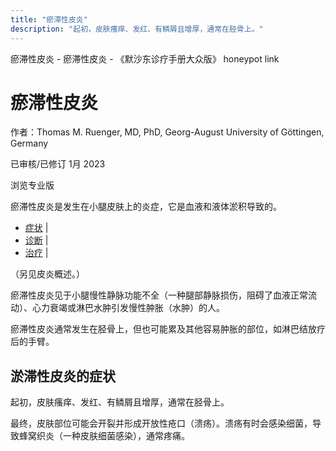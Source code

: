 ```yaml
---
title: "瘀滞性皮炎"
description: "起初，皮肤瘙痒、发红、有鳞屑且增厚，通常在胫骨上。"
---
```


﻿瘀滞性皮炎 \- 瘀滞性皮炎 \- 《默沙东诊疗手册大众版》 honeypot link

# 瘀滞性皮炎

作者：Thomas M. Ruenger, MD, PhD, Georg-August University of Göttingen, Germany

已审核/已修订 1月 2023

浏览专业版

瘀滞性皮炎是发生在小腿皮肤上的炎症，它是血液和液体淤积导致的。

- [症状](#症状_v25245331_zh) \|
- [诊断](#诊断_v25245337_zh) \|
- [治疗](#治疗_v1570616_zh) \|

（另见皮炎概述。）

瘀滞性皮炎见于小腿慢性静脉功能不全（一种腿部静脉损伤，阻碍了血液正常流动）、心力衰竭或淋巴水肿引发慢性肿胀（水肿）的人。

瘀滞性皮炎通常发生在胫骨上，但也可能累及其他容易肿胀的部位，如淋巴结放疗后的手臂。

## 淤滞性皮炎的症状

起初，皮肤瘙痒、发红、有鳞屑且增厚，通常在胫骨上。

最终，皮肤部位可能会开裂并形成开放性疮口（溃疡）。溃疡有时会感染细菌，导致蜂窝织炎（一种皮肤细菌感染），通常疼痛。

瘀滞性皮炎（开放性溃疡）



隐藏详情

在这张照片中，淤滞性皮炎患者的皮肤分裂，形成开放性溃疡（溃疡）。

图像由医学博士 Thomas Habif 提供。

当慢性静脉功能不全是病因时，皮肤会变成黄褐色，通常发生静脉曲张（静脉扩张扭曲），皮肤可能变硬、变厚、疼痛和触痛。这种并发症称为脂性硬皮病。脂性硬皮病使小腿呈倒转的保龄球瓶状，小腿肚增大，在脚踝部变窄。

慢性静脉功能不全（皮肤改变）



隐藏详情

慢性静脉功能不全可导致皮肤变色，并出现鱼鳞样变、渗出液体和结痂。在浅肤色（顶部）和深肤色（底部）人群中，这种改变都显而易见。

医学博士Thomas Habif供图。

## 瘀滞性皮炎的诊断

- 皮肤外观及存在慢性静脉功能不全

- 可能使用超声检查


医生根据特征性皮肤变化和其他腿部肿胀和慢性静脉功能不全症状来诊断瘀滞性皮炎。

有时需要进行更广泛的评估和影像学检查（如超声检查）。

## 瘀滞性皮炎的治疗

- 防止血液积存在腿上的措施

- 缓解皮炎的措施

- 对于溃疡，使用特殊敷料或乌纳糊靴

- 对于感染，用抗生素


慢性肿胀的病因需要纠正。

### 慢性静脉功能不全的治疗

长期治疗旨在防止血液淤积在脚踝周围的静脉，以治疗慢性静脉功能不全。

每天数次（大约每 2 小时一次），如果可能，患者应在睡眠时将双腿抬高到心脏水平以上。

正确穿戴的处方支持袜（弹力袜）也可以防止血液淤积和减少肿胀。百货商场的“支持”长袜通常效果不够好。

### 皮炎治疗

对于最近开始的皮炎，如果没有溃疡，则在受累部位涂抹皮质类固醇乳膏或软膏可能有帮助。如果疾病恶化（表现为发热、发红、渗出或小溃疡加重），可以使用吸收性更好的敷料，如水胶体类敷料。

在淤滞性皮炎中，皮肤很容易受到刺激。不应使用抗生素乳膏、急救（麻醉剂）乳膏、羊毛醇、金缕梅、羊毛脂或其他化学品，因为它们可以使病症恶化。

### 溃疡治疗

溃疡最好通过用氧化锌糊剂制成的敷布和敷料进行治疗。还可使用特殊的吸水性水胶体或水凝胶敷料。

有些人可能需要使用纳氏糊靴，它是使用含有锌的明胶糊填充的编织弹力包。将弹力包应用到硬化（类似于脱皮，但比它软）的脚踝和小腿上。纳氏糊靴限制肿胀，并有助于保护皮肤免受刺激，而糊则有助于皮肤愈合。开始阶段，每两三天更换一次糊靴，但以后每周更换一次或两次。溃疡愈合后，应在早晨起床之前使用弹性支撑物。无论使用何种敷料，减少肿胀（通常通过压缩）对愈合至关重要。

皮肤外用抗生素对治疗一些开放或受刺激的皮肤部位和溃疡有效。可口服抗生素治疗蜂窝织炎。

有时，可以移植身体其他地方的皮肤来覆盖非常大的溃疡。



版权所有 © 2024
Merck & Co., Inc., Rahway, NJ, USA 及其附属公司。保留所有权利。

- 关于
- 免责声明

版权所有© 2024Merck & Co., Inc., Rahway, NJ, USA 及其附属公司。保留所有权利。

|     |     |
| --- | --- |
|  |  |